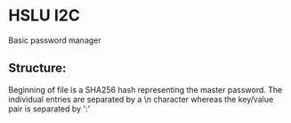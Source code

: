 # HSLU I2C

Basic password manager

## Structure:

Beginning of file is a SHA256 hash representing the master password. The individual
entries are separated by a \n character whereas the key/value pair is separated by ':'

